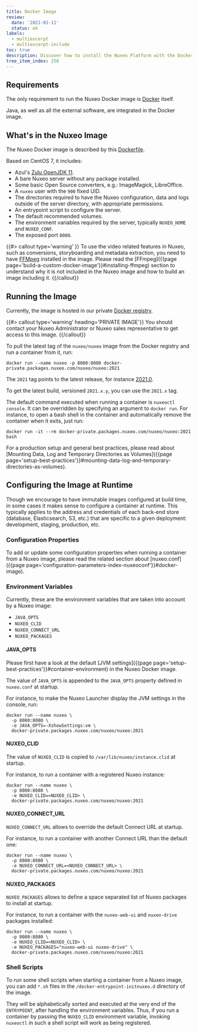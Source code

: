 ```yaml
---
title: Docker Image
review:
  date: '2021-01-11'
  status: ok
labels:
  - multiexcerpt
  - multiexcerpt-include
toc: true
description: Discover how to install the Nuxeo Platform with the Docker image.
tree_item_index: 250
---
```


## Requirements

The only requirement to run the Nuxeo Docker image is [Docker](https://docs.docker.com/get-docker/) itself.

Java, as well as all the external software, are integrated in the Docker image.

## What's in the Nuxeo Image

The Nuxeo Docker image is described by this [Dockerfile](https://github.com/nuxeo/nuxeo/blob/master/docker/Dockerfile).

Based on CentOS 7, it includes:

- Azul's [Zulu OpenJDK 11](https://www.azul.com/downloads/zulu-community/?version=java-11-lts&package=jdk).
- A bare Nuxeo server without any package installed.
- Some basic Open Source converters, e.g.: ImageMagick, LibreOffice.
- A `nuxeo` user with the `900` fixed UID.
- The directories required to have the Nuxeo configuration, data and logs outside of the server directory, with appropriate permissions.
- An entrypoint script to configure the server.
- The default recommended volumes.
- The environment variables required by the server, typically `NUXEO_HOME` and `NUXEO_CONF`.
- The exposed port `8080`.

{{#> callout type='warning' }}
To use the video related features in Nuxeo, such as conversions, storyboarding and metadata extraction, you need to have [FFMpeg](https://ffmpeg.org/) installed in the image. Please read the [FFmpeg]({{page page='build-a-custom-docker-image'}}#installing-ffmpeg) section to understand why it is not included in the Nuxeo image and how to build an image including it.
{{/callout}}

## Running the Image

Currently, the image is hosted in our private [Docker registry](https://packages.nuxeo.com/#browse/search/docker=attributes.docker.imageName%3Dnuxeo%2Fnuxeo%20AND%20attributes.docker.imageTag%3D2021*%20AND%20repository_name%3Ddocker-private).

{{#> callout type='warning' heading='PRIVATE IMAGE'}}
You should contact your Nuxeo Administrator or Nuxeo sales representative to get access to this image.
{{/callout}}

To pull the latest tag of the `nuxeo/nuxeo` image from the Docker registry and run a container from it, run:

```shell
docker run --name nuxeo -p 8080:8080 docker-private.packages.nuxeo.com/nuxeo/nuxeo:2021
```

The `2021` tag points to the latest release, for instance [2021.0](https://github.com/nuxeo/nuxeo-lts/releases/tag/v2021.0).

To get the latest build, versioned `2021.x.y`, you can use the `2021.x` tag.

The default command executed when running a container is `nuxeoctl console`. It can be overridden by specifying an argument to `docker run`. For instance, to open a bash shell in the container and automatically remove the container when it exits, just run:

```shell
docker run -it --rm docker-private.packages.nuxeo.com/nuxeo/nuxeo:2021 bash
```

For a production setup and general best practices, please read about [Mounting Data, Log and Temporary Directories as Volumes]({{page page='setup-best-practices'}}#mounting-data-log-and-temporary-directories-as-volumes).

## Configuring the Image at Runtime

Though we encourage to have immutable images configured at build time, in some cases it makes sense to configure a container at runtime. This typically applies to the address and credentials of each back-end store (database, Elasticsearch, S3, etc.) that are specific to a given deployment: development, staging, production, etc.

### Configuration Properties

To add or update some configuration properties when running a container from a Nuxeo image, please read the related section about [nuxeo.conf]({{page page='configuration-parameters-index-nuxeoconf'}}#docker-image).

### Environment Variables

Currently, these are the environment variables that are taken into account by a Nuxeo image:

- `JAVA_OPTS`
- `NUXEO_CLID`
- `NUXEO_CONNECT_URL`
- `NUXEO_PACKAGES`

#### JAVA_OPTS

Please first have a look at the default [JVM settings]({{page page='setup-best-practices'}}#container-environment) in the Nuxeo Docker image.

The value of `JAVA_OPTS` is appended to the `JAVA_OPTS` property defined in `nuxeo.conf` at startup.

For instance, to make the Nuxeo Launcher display the JVM settings in the console, run:

```shell
docker run --name nuxeo \
  -p 8080:8080 \
  -e JAVA_OPTS=-XshowSettings:vm \
  docker-private.packages.nuxeo.com/nuxeo/nuxeo:2021
```

#### NUXEO_CLID

The value of `NUXEO_CLID` is copied to `/var/lib/nuxeo/instance.clid` at startup.

For instance, to run a container with a registered Nuxeo instance:

```shell
docker run --name nuxeo \
  -p 8080:8080 \
  -e NUXEO_CLID=<NUXEO_CLID> \
  docker-private.packages.nuxeo.com/nuxeo/nuxeo:2021
```

#### NUXEO_CONNECT_URL

`NUXEO_CONNECT_URL` allows to override the default Connect URL at startup.

For instance, to run a container with another Connect URL than the default one:

```shell
docker run --name nuxeo \
  -p 8080:8080 \
  -e NUXEO_CONNECT_URL=<NUXEO_CONNECT_URL> \
  docker-private.packages.nuxeo.com/nuxeo/nuxeo:2021
```

#### NUXEO_PACKAGES

`NUXEO_PACKAGES` allows to define a space separated list of Nuxeo packages to install at startup.

For instance, to run a container with the `nuxeo-web-ui` and `nuxeo-drive` packages installed:

```shell
docker run --name nuxeo \
  -p 8080:8080 \
  -e NUXEO_CLID=<NUXEO_CLID> \
  -e NUXEO_PACKAGES="nuxeo-web-ui nuxeo-drive" \
  docker-private.packages.nuxeo.com/nuxeo/nuxeo:2021
```

### Shell Scripts

To run some shell scripts when starting a container from a Nuxeo image, you can add
`*.sh` files in the `/docker-entrypoint-initnuxeo.d` directory of the image.

They will be alphabetically sorted and executed at the very end of the `ENTRYPOINT`, after handling the environment variables. Thus, if you run a container by passing the `NUXEO_CLID` environment variable, invoking `nuxeoctl` in such a shell script will work as being registered.
